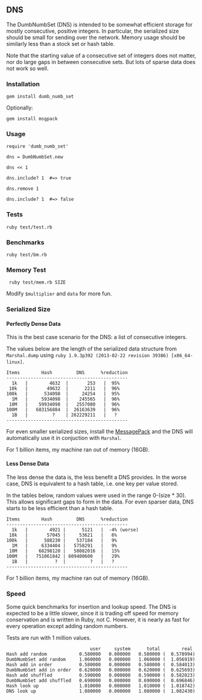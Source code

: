 ## DNS

The DumbNumbSet (DNS) is intended to be somewhat efficient storage for mostly
consecutive, positive integers. In particular, the serialized size should be
small for sending over the network. Memory usage should be similarly less than
a stock set or hash table.

Note that the starting value of a consecutive set of integers does not matter,
nor do large gaps in between consecutive sets. But lots of sparse data does not
work so well.

### Installation

    gem install dumb_numb_set

Optionally:

    gem install msgpack

### Usage

    require 'dumb_numb_set'

    dns = DumbNumbSet.new

    dns << 1

    dns.include? 1  #=> true

    dns.remove 1

    dns.include? 1  #=> false

### Tests

    ruby test/test.rb

### Benchmarks

    ruby test/bm.rb

### Memory Test

     ruby test/mem.rb SIZE

Modify `$multiplier` and `data` for more fun.

### Serialized Size

#### Perfectly Dense Data

This is the best case scenario for the DNS: a list of consecutive integers.

The values below are the length of the serialized data structure from `Marshal.dump`
using `ruby 1.9.3p392 (2013-02-22 revision 39386) [x86_64-linux]`.

    Items        Hash         DNS      %reduction
    ---------------------------------------------
      1k   |        4632  |       253   |  95%
     10k   |       49632  |      2211   |  96%
    100k   |      534098  |     24254   |  95%
      1M   |     5934098  |    245565   |  96%
     10M   |    59934098  |   2557080   |  96%
    100M   |   683156884  |  26163639   |  96%
      1B   |         ?    | 262229211   |   ?
    ---------------------------------------------

For even smaller serialized sizes, install the [MessagePack](http://msgpack.org/)
and the DNS will automatically use it in conjuction with `Marshal`.

For 1 billion items, my machine ran out of memory (16GB).

#### Less Dense Data

The less dense the data is, the less benefit a DNS provides. In the worse case,
DNS is equivalent to a hash table, i.e. one key per value stored.

In the tables below, random values were used in the range 0-(size * 30). This
allows significant gaps to form in the data. For even sparser data, DNS
starts to be less efficient than a hash table.

    Items        Hash         DNS      %reduction
    ---------------------------------------------
      1k   |        4921 |      5121   |  -4% (worse)
     10k   |       57045 |     53621   |   6%
    100k   |      588230 |    537184   |   9%
      1M   |     6334404 |   5758291   |   9%
     10M   |    68298120 |   58082016  |   15%
    100M   |   751061842 | 609400600   |   29%
      1B   |          ?  |         ?   |   ?
    ---------------------------------------------


For 1 billion items, my machine ran out of memory (16GB).

### Speed

Some quick benchmarks for insertion and lookup speed. The DNS is expected to
be a little slower, since it is trading off speed for memory conservation and
is written in Ruby, not C. However, it is nearly as fast for every operation
except adding random numbers.

Tests are run with 1 million values.

```
                               user     system      total        real
Hash add random            0.580000   0.000000   0.580000 (  0.578994)
DumbNumbSet add random     1.060000   0.000000   1.060000 (  1.056919)
Hash add in order          0.580000   0.000000   0.580000 (  0.584013)
DumbNumbSet add in order   0.620000   0.000000   0.620000 (  0.625693)
Hash add shuffled          0.590000   0.000000   0.590000 (  0.582023)
DumbNumbSet add shuffled   0.690000   0.000000   0.690000 (  0.696846)
Hash look up               1.010000   0.000000   1.010000 (  1.018742)
DNS look up                1.080000   0.000000   1.080000 (  1.082430)

```
